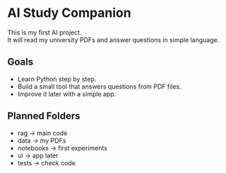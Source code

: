 # AI Study Companion

This is my first AI project.  
It will read my university PDFs and answer questions in simple language.

## Goals
- Learn Python step by step.
- Build a small tool that answers questions from PDF files.
- Improve it later with a simple app.

## Planned Folders
- rag → main code
- data → my PDFs
- notebooks → first experiments
- ui → app later
- tests → check code
